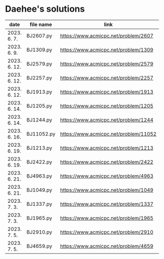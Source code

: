 # Daehee's solutions
|     date     | file name  |                 link                  |
| ------------ | ---------- | ------------------------------------- |
| 2023. 6. 7.  | BJ2607.py  | https://www.acmicpc.net/problem/2607  |
| 2023. 6. 9.  | BJ1309.py  | https://www.acmicpc.net/problem/1309  |
| 2023. 6. 12. | BJ2579.py  | https://www.acmicpc.net/problem/2579  |
| 2023. 6. 12. | BJ2257.py  | https://www.acmicpc.net/problem/2257  |
| 2023. 6. 12. | BJ1913.py  | https://www.acmicpc.net/problem/1913  |
| 2023. 6. 14. | BJ1205.py  | https://www.acmicpc.net/problem/1205  |
| 2023. 6. 14. | BJ1244.py  | https://www.acmicpc.net/problem/1244  |
| 2023. 6. 16. | BJ11052.py | https://www.acmicpc.net/problem/11052 |
| 2023. 6. 19. | BJ1213.py  | https://www.acmicpc.net/problem/1213  |
| 2023. 6. 19. | BJ2422.py  | https://www.acmicpc.net/problem/2422  |
| 2023. 6. 21. | BJ4963.py  | https://www.acmicpc.net/problem/4963  |
| 2023. 6. 21. | BJ1049.py  | https://www.acmicpc.net/problem/1049  |
| 2023. 7. 3.  | BJ1337.py  | https://www.acmicpc.net/problem/1337  |
| 2023. 7. 3.  | BJ1965.py  | https://www.acmicpc.net/problem/1965  |
| 2023. 7. 5.  | BJ2910.py  | https://www.acmicpc.net/problem/2910  |
| 2023. 7. 5.  | BJ4659.py  | https://www.acmicpc.net/problem/4659  |
